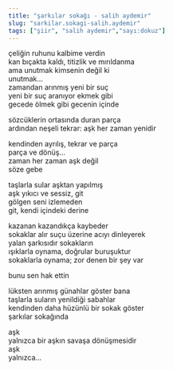 ```yaml
---
title: "şarkılar sokağı - salih aydemir"
slug: "sarkilar.sokagi-salih.aydemir"
tags: ["şiir", "salih aydemir","sayı:dokuz"]
---
```

çeliğin ruhunu kalbime verdin  
kan bıçakta kaldı, titizlik ve mırıldanma\
ama unutmak kimsenin değil ki\
unutmak...\
zamandan arınmış yeni bir suç\
yeni bir suç aranıyor ekmek gibi\
gecede ölmek gibi gecenin içinde

sözcüklerin ortasında duran parça\
ardından neşeli tekrar: aşk her zaman yenidir

kendinden ayrılış, tekrar ve parça\
parça ve dönüş...\
zaman her zaman aşk değil\
söze gebe

taşlarla sular aşktan yapılmış\
aşk yıkıcı ve sessiz, git\
gölgen seni izlemeden\
git, kendi içindeki derine

kazanan kazandıkça kaybeder\
sokaklar alır suçu üzerine acıyı dinleyerek\
yalan şarkısıdır sokakların\
ışıklarla oynama, doğrular buruşuktur\
sokaklarla oynama; zor denen bir şey var

bunu sen hak ettin

lüksten arınmış günahlar göster bana\
taşlarla suların yenildiği sabahlar\
kendinden daha hüzünlü bir sokak göster\
şarkılar sokağında

aşk\
yalnızca bir aşkın savaşa dönüşmesidir\
aşk\
yalnızca...
